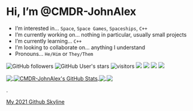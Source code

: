# Hi, I’m @CMDR-JohnAlex
- I’m interested in... `Space`, `Space Games`, `Spaceships`, `C++`
- I’m currently working on... nothing in particular, usually small projects
- I’m currently learning... `C++`
- I’m looking to collaborate on... anything I understand
- Pronouns... `He/Him` or `They/Them`
<!-- - How to reach me... -->

![GitHub followers](https://img.shields.io/github/followers/CMDR-JohnAlex?style=social)
![GitHub User's stars](https://img.shields.io/github/stars/CMDR-JohnAlex?style=social)
![visitors](https://visitor-badge-reloaded.herokuapp.com/badge?page_id=CMDR-JohnAlex.CMDR-JohnAlex&color=2bbc8a)
![](https://img.shields.io/badge/OS-Windows_11-informational?style=flat&logo=windows&logoColor=white&color=2bbc8a)
![](https://img.shields.io/badge/Editor-Visual_Studio_Community_Preview_2022-informational?style=flat&logo=visual-studio-code&logoColor=white&color=2bbc8a)
![](https://img.shields.io/badge/Code-C++-informational?style=flat&logo=cplusplus&logoColor=white&color=2bbc8a)
![](https://img.shields.io/badge/Tools-Github-informational?style=flat&logo=github&logoColor=white&color=2bbc8a)

<a href="https://github.com/CMDR-JohnAlex/CMDR-JohnAlex">
	<img align="center" src="https://github-readme-stats.vercel.app/api/top-langs/?username=CMDR-JohnAlex&langs_count=3&theme=radical&hide=SWIG" /> <!-- &layout=compact -->
</a>
<a href="https://github.com/CMDR-JohnAlex/CMDR-JohnAlex">
	<img align="center" src="https://github-readme-stats.vercel.app/api?username=CMDR-JohnAlex&show_icons=true&line_height=27&theme=radical&count_private=true" alt="CMDR-JohnAlex's GitHub Stats" />
</a>
<a href="https://github.com/CMDR-JohnAlex/guessTheNumber">
	<img align="center" src="https://github-readme-stats.vercel.app/api/pin/?username=CMDR-JohnAlex&repo=guessTheNumber&show_icons=true&theme=radical" />
</a>
<a href="https://github.com/CMDR-JohnAlex/AdventOfCodeSolutions">
	<img align="center" src="https://github-readme-stats.vercel.app/api/pin/?username=CMDR-JohnAlex&repo=AdventOfCodeSolutions&show_icons=true&theme=radical" />
</a>

.

<a href="https://skyline.github.com/CMDR-JohnAlex/2021" title="2021 Github Skyline">My 2021 Github Skyline</a>

<!---
CMDR-JohnAlex/CMDR-JohnAlex is a special repository because its `README.md` (this file) appears on your GitHub profile.
You can click the Preview link to take a look at your changes.
--->
